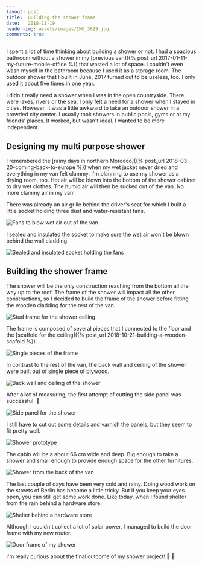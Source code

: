 ```yaml
---
layout: post
title:  Building the shower frame
date:   2018-11-19
header-img: assets/images/IMG_3629.jpg
comments: true
---
```


I spent a lot of time thinking about building a shower or not. I had a spacious bathroom without a shower in my [previous van]({% post_url 2017-01-11-my-future-mobile-office %}) that wasted a lot of space. I couldn't even wash myself in the bathroom because I used it as a storage room. The outdoor shower that I built in June, 2017 turned out to be useless, too. I only used it about five times in one year.

I didn't really need a shower when I was in the open countryside. There were lakes, rivers or the sea. I only felt a need for a shower when I stayed in cities. However, it was a little awkward to take an outdoor shower in a crowded city center. I usually took showers in public pools, gyms or at my friends' places. It worked, but wasn't ideal. I wanted to be more independent.

## Designing my multi purpose shower

I remembered the [rainy days in northern Morocco]({% post_url 2018-03-20-coming-back-to-europe %}) when my wet jacket never dried and everything in my van felt clammy. I'm planning to use my shower as a drying room, too. Hot air will be blown into the bottom of the shower cabinet to dry wet clothes. The humid air will then be sucked out of the van. No more clammy air in my van!

There was already an air grille behind the driver's seat for which I built a little socket holding three dust and water-resistant fans.

![Fans to blow wet air out of the van](/assets/images/IMG_3465.jpg)

I sealed and insulated the socket to make sure the wet air won't be blown behind the wall cladding.

![Sealed and insulated socket holding the fans](/assets/images/IMG_3546.jpg)

## Building the shower frame

The shower will be the only construction reaching from the bottom all the way up to the roof. The frame of the shower will impact all the other constructions, so I decided to build the frame of the shower before fitting the wooden cladding for the rest of the van.

![Stud frame for the shower ceiling](/assets/images/IMG_3543.jpg)

The frame is composed of several pieces that I connected to the floor and the [scaffold for the ceiling]({% post_url 2018-10-21-building-a-wooden-scafold %}).

![Single pieces of the frame](/assets/images/IMG_3590.jpg)

In contrast to the rest of the van, the back wall and ceiling of the shower were built out of single piece of plywood.

![Back wall and ceiling of the shower](/assets/images/IMG_3571.jpg)

After **a lot** of measuring, the first attempt of cutting the side panel was successful. :tada:

![Side panel for the shower](/assets/images/IMG_3606.jpg)

I still have to cut out some details and varnish the panels, but they seem to fit pretty well.

![Shower prototype](/assets/images/IMG_3610.jpg)

The cabin will be a about 66 cm wide and deep. Big enough to take a shower and small enough to provide enough space for the other furnitures.

![Shower from the back of the van](/assets/images/IMG_3629.jpg)

<span id="shelter">The<span> last couple of days have been very cold and rainy. Doing wood work on the streets of Berlin has become a little tricky. But if you keep your eyes open, you can still get some work done. Like today, when I found shelter from the rain behind a hardware store.

![Shelter behind a hardware store](/assets/images/IMG_3638.jpg)

Although I couldn't collect a lot of solar power, I managed to build the door frame with my new router.

![Door frame of my shower](/assets/images/IMG_3641.jpg)

I'm really curious about the final outcome of my shower project! :shower: :tada:

